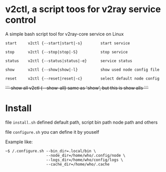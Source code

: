 # v2ctl, a script toos for v2ray service control

A simple bash script tool for v2ray-core service on Linux

```
start     v2ctl {--start|start|-s}        start service
```
```
stop      v2ctl {--stop|stop|-S}          stop service
```
```
status    v2ctl {--status|status|-e}      service status
```
```
show      v2ctl {--show|show|-l}          show used node config file
```
```
reset     v2ctl {--reset|reset|-c}        select default node config
```
<del>
```
show all  v2ctl {--show-all}              same as 'show', but this is show alls
```
</del>

# Install

file `install.sh` defined default path, script bin path node path and others

file `configure.sh` you can define it by youself

Example like:
```
~$ /.configure.sh --bin_dir=.local/bin \
                  --node_dir=/home/who/.config/node \
                  --logs_dir=/home/who/config/logs \
                  --cache_dir=/home/who/.cache

